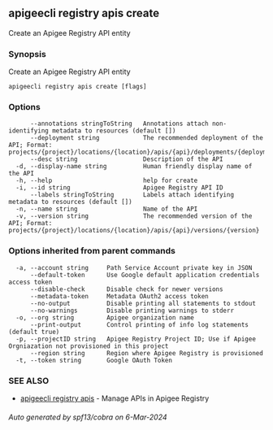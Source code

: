 ## apigeecli registry apis create

Create an Apigee Registry API entity

### Synopsis

Create an Apigee Registry API entity

```
apigeecli registry apis create [flags]
```

### Options

```
      --annotations stringToString   Annotations attach non-identifying metadata to resources (default [])
      --deployment string            The recommended deployment of the API; Format: projects/{project}/locations/{location}/apis/{api}/deployments/{deployment}
      --desc string                  Description of the API
  -d, --display-name string          Human friendly display name of the API
  -h, --help                         help for create
  -i, --id string                    Apigee Registry API ID
      --labels stringToString        Labels attach identifying metadata to resources (default [])
  -n, --name string                  Name of the API
  -v, --version string               The recommended version of the API; Format: projects/{project}/locations/{location}/apis/{api}/versions/{version}
```

### Options inherited from parent commands

```
  -a, --account string     Path Service Account private key in JSON
      --default-token      Use Google default application credentials access token
      --disable-check      Disable check for newer versions
      --metadata-token     Metadata OAuth2 access token
      --no-output          Disable printing all statements to stdout
      --no-warnings        Disable printing warnings to stderr
  -o, --org string         Apigee organization name
      --print-output       Control printing of info log statements (default true)
  -p, --projectID string   Apigee Registry Project ID; Use if Apigee Orgniazation not provisioned in this project
      --region string      Region where Apigee Registry is provisioned
  -t, --token string       Google OAuth Token
```

### SEE ALSO

* [apigeecli registry apis](apigeecli_registry_apis.md)	 - Manage APIs in Apigee Registry

###### Auto generated by spf13/cobra on 6-Mar-2024
